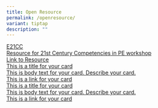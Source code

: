 ```yaml
---
title: Open Resource
permalink: /openresource/
variant: tiptap
description: ""
---
```

<p></p>
<div class="isomer-card-grid"><a rel="noopener noreferrer nofollow" href="https://docs.google.com/presentation/d/1dJKSiNTt_Alo9fqNEMYgWsiWQidFQZR5/edit?usp=drive_link&amp;ouid=112225105395789758902&amp;rtpof=true&amp;sd=true" class="isomer-card"><div class="isomer-card-body"><div class="isomer-card-title">E21CC</div><div class="isomer-card-description">Resource for 21st Century Competencies in PE workshop</div><div class="isomer-card-link">Link to Resource</div></div></a>
<a rel="noopener noreferrer nofollow" href="https://www.isomer.gov.sg" class="isomer-card">
<div class="isomer-card-body">
<div class="isomer-card-title">This is a title for your card</div>
<div class="isomer-card-description">This is body text for your card. Describe your card.</div>
<div class="isomer-card-link">This is a link for your card</div>
</div>
</a><a rel="noopener noreferrer nofollow" href="https://www.isomer.gov.sg" class="isomer-card"><div class="isomer-card-body"><div class="isomer-card-title">This is a title for your card</div><div class="isomer-card-description">This is body text for your card. Describe your card.</div><div class="isomer-card-link">This is a link for your card</div></div></a>
</div>
<p></p>